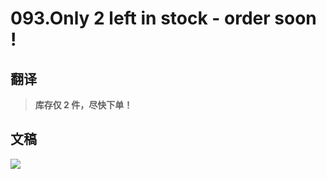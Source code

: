 # 093.Only 2 left in stock - order soon !

## 翻译

> **库存仅 2 件，尽快下单！**

## 文稿

![](https://cdn.jsdelivr.net/gh/imtianx/speaking180/img/093.jpg)

